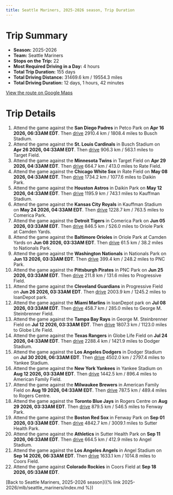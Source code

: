```yaml
---
title: Seattle Mariners, 2025-2026 season, Trip Duration
---
```


# Trip Summary
- **Season:** 2025-2026
- **Team:** Seattle Mariners
- **Stops on the Trip:** 22
- **Most Required Driving in a Day:** 4 hours
- **Total Trip Duration:** 155 days
- **Total Driving Distance:** 31469.6 km / 19554.3 miles
- **Total Driving Duration:** 12 days, 1 hours, 42 minutes

[View the route on Google Maps](https://www.google.com/maps/dir/Petco+Park+San+Diego/Busch+Stadium+St.+Louis/Target+Field+Minneapolis/Rate+Field+Chicago/Daikin+Park+Houston/Kauffman+Stadium+Kansas+City/Comerica+Park+Detroit/Oriole+Park+at+Camden+Yards+Baltimore/Nationals+Park+Washington/PNC+Park+Pittsburgh/Progressive+Field+Cleveland/loanDepot+park+Miami/George+M.+Steinbrenner+Field+Tampa/Globe+Life+Field+Arlington/Dodger+Stadium+Los+Angeles/Yankee+Stadium+Bronx/American+Family+Field+Milwaukee/Rogers+Centre+Toronto/Fenway+Park+Boston/Sutter+Health+Park+Sacramento/Angel+Stadium+Anaheim/Coors+Field+Denver)

# Trip Details
1. Attend the game against the **San Diego Padres** in Petco Park on **Apr 16 2026, 06:33AM EDT**. Then [drive](https://www.google.com/maps/dir/Petco+Park+San+Diego/Busch+Stadium+St.+Louis) 2910.4 km / 1808.4 miles to Busch Stadium.
2. Attend the game against the **St. Louis Cardinals** in Busch Stadium on **Apr 26 2026, 04:33AM EDT**. Then [drive](https://www.google.com/maps/dir/Busch+Stadium+St.+Louis/Target+Field+Minneapolis) 906.3 km / 563.1 miles to Target Field.
3. Attend the game against the **Minnesota Twins** in Target Field on **Apr 29 2026, 04:33AM EDT**. Then [drive](https://www.google.com/maps/dir/Target+Field+Minneapolis/Rate+Field+Chicago) 664.7 km / 413.0 miles to Rate Field.
4. Attend the game against the **Chicago White Sox** in Rate Field on **May 08 2026, 04:33AM EDT**. Then [drive](https://www.google.com/maps/dir/Rate+Field+Chicago/Daikin+Park+Houston) 1734.2 km / 1077.6 miles to Daikin Park.
5. Attend the game against the **Houston Astros** in Daikin Park on **May 12 2026, 04:33AM EDT**. Then [drive](https://www.google.com/maps/dir/Daikin+Park+Houston/Kauffman+Stadium+Kansas+City) 1195.9 km / 743.1 miles to Kauffman Stadium.
6. Attend the game against the **Kansas City Royals** in Kauffman Stadium on **May 24 2026, 04:33AM EDT**. Then [drive](https://www.google.com/maps/dir/Kauffman+Stadium+Kansas+City/Comerica+Park+Detroit) 1228.7 km / 763.5 miles to Comerica Park.
7. Attend the game against the **Detroit Tigers** in Comerica Park on **Jun 05 2026, 03:33AM EDT**. Then [drive](https://www.google.com/maps/dir/Comerica+Park+Detroit/Oriole+Park+at+Camden+Yards+Baltimore) 846.5 km / 526.0 miles to Oriole Park at Camden Yards.
8. Attend the game against the **Baltimore Orioles** in Oriole Park at Camden Yards on **Jun 08 2026, 03:33AM EDT**. Then [drive](https://www.google.com/maps/dir/Oriole+Park+at+Camden+Yards+Baltimore/Nationals+Park+Washington) 61.5 km / 38.2 miles to Nationals Park.
9. Attend the game against the **Washington Nationals** in Nationals Park on **Jun 13 2026, 03:33AM EDT**. Then [drive](https://www.google.com/maps/dir/Nationals+Park+Washington/PNC+Park+Pittsburgh) 399.4 km / 248.2 miles to PNC Park.
10. Attend the game against the **Pittsburgh Pirates** in PNC Park on **Jun 25 2026, 03:33AM EDT**. Then [drive](https://www.google.com/maps/dir/PNC+Park+Pittsburgh/Progressive+Field+Cleveland) 211.8 km / 131.6 miles to Progressive Field.
11. Attend the game against the **Cleveland Guardians** in Progressive Field on **Jun 26 2026, 03:33AM EDT**. Then [drive](https://www.google.com/maps/dir/Progressive+Field+Cleveland/loanDepot+park+Miami) 2003.9 km / 1245.2 miles to loanDepot park.
12. Attend the game against the **Miami Marlins** in loanDepot park on **Jul 08 2026, 03:33AM EDT**. Then [drive](https://www.google.com/maps/dir/loanDepot+park+Miami/George+M.+Steinbrenner+Field+Tampa) 458.7 km / 285.0 miles to George M. Steinbrenner Field.
13. Attend the game against the **Tampa Bay Rays** in George M. Steinbrenner Field on **Jul 12 2026, 03:33AM EDT**. Then [drive](https://www.google.com/maps/dir/George+M.+Steinbrenner+Field+Tampa/Globe+Life+Field+Arlington) 1807.3 km / 1123.0 miles to Globe Life Field.
14. Attend the game against the **Texas Rangers** in Globe Life Field on **Jul 24 2026, 04:33AM EDT**. Then [drive](https://www.google.com/maps/dir/Globe+Life+Field+Arlington/Dodger+Stadium+Los+Angeles) 2288.4 km / 1421.9 miles to Dodger Stadium.
15. Attend the game against the **Los Angeles Dodgers** in Dodger Stadium on **Jul 30 2026, 06:33AM EDT**. Then [drive](https://www.google.com/maps/dir/Dodger+Stadium+Los+Angeles/Yankee+Stadium+Bronx) 4502.0 km / 2797.4 miles to Yankee Stadium.
16. Attend the game against the **New York Yankees** in Yankee Stadium on **Aug 12 2026, 03:33AM EDT**. Then [drive](https://www.google.com/maps/dir/Yankee+Stadium+Bronx/American+Family+Field+Milwaukee) 1442.5 km / 896.4 miles to American Family Field.
17. Attend the game against the **Milwaukee Brewers** in American Family Field on **Aug 19 2026, 04:33AM EDT**. Then [drive](https://www.google.com/maps/dir/American+Family+Field+Milwaukee/Rogers+Centre+Toronto) 787.5 km / 489.4 miles to Rogers Centre.
18. Attend the game against the **Toronto Blue Jays** in Rogers Centre on **Aug 29 2026, 03:33AM EDT**. Then [drive](https://www.google.com/maps/dir/Rogers+Centre+Toronto/Fenway+Park+Boston) 879.5 km / 546.5 miles to Fenway Park.
19. Attend the game against the **Boston Red Sox** in Fenway Park on **Sep 01 2026, 03:33AM EDT**. Then [drive](https://www.google.com/maps/dir/Fenway+Park+Boston/Sutter+Health+Park+Sacramento) 4842.7 km / 3009.1 miles to Sutter Health Park.
20. Attend the game against the **Athletics** in Sutter Health Park on **Sep 11 2026, 06:33AM EDT**. Then [drive](https://www.google.com/maps/dir/Sutter+Health+Park+Sacramento/Angel+Stadium+Anaheim) 664.5 km / 412.9 miles to Angel Stadium.
21. Attend the game against the **Los Angeles Angels** in Angel Stadium on **Sep 14 2026, 06:33AM EDT**. Then [drive](https://www.google.com/maps/dir/Angel+Stadium+Anaheim/Coors+Field+Denver) 1633.1 km / 1014.8 miles to Coors Field.
22. Attend the game against **Colorado Rockies** in Coors Field at **Sep 18 2026, 05:33AM EDT**.

[Back to Seattle Mariners, 2025-2026 season]({% link 2025-2026/mlb/seattle_mariners/index.md %})
